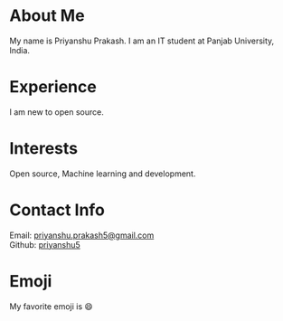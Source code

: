 # About Me
My name is Priyanshu Prakash. I am an IT student at Panjab University, India.
# Experience
I am new to open source.
# Interests
Open source, Machine learning and development.
# Contact Info
Email: [priyanshu.prakash5@gmail.com](mailto:priyanshu.prakash5@gmail.com)  
Github: [priyanshu5](https://github.com/priyanshu5)
# Emoji
My favorite emoji is :smile:
